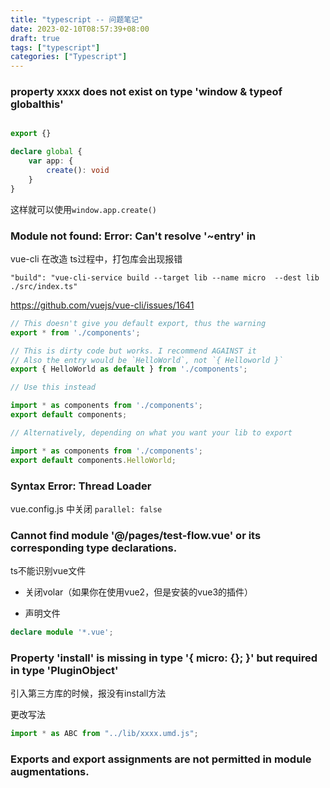 ```yaml
---
title: "typescript -- 问题笔记"
date: 2023-02-10T08:57:39+08:00
draft: true
tags: ["typescript"]
categories: ["Typescript"]
---
```


### property xxxx does not exist on type 'window & typeof globalthis'

```typescript

export {}

declare global {
    var app: {
        create(): void
    }
}

```

这样就可以使用`window.app.create()`

### Module not found: Error: Can't resolve '~entry' in 

vue-cli 在改造 ts过程中，打包库会出现报错

`"build": "vue-cli-service build --target lib --name micro  --dest lib ./src/index.ts"`

https://github.com/vuejs/vue-cli/issues/1641


```typescript
// This doesn't give you default export, thus the warning
export * from './components';

// This is dirty code but works. I recommend AGAINST it
// Also the entry would be `HelloWorld`, not `{ Helloworld }`
export { HelloWorld as default } from './components';

// Use this instead

import * as components from './components';
export default components;

// Alternatively, depending on what you want your lib to export

import * as components from './components';
export default components.HelloWorld;
```

### Syntax Error: Thread Loader

vue.config.js 中关闭 `parallel: false`


### Cannot find module '@/pages/test-flow.vue' or its corresponding type declarations.
ts不能识别vue文件

- 关闭volar（如果你在使用vue2，但是安装的vue3的插件）

- 声明文件

```typescript
declare module '*.vue';
```

###  Property 'install' is missing in type '{ micro: {}; }' but required in type 'PluginObject<any>'

引入第三方库的时候，报没有install方法

更改写法
```js
import * as ABC from "../lib/xxxx.umd.js";
```

### Exports and export assignments are not permitted in module augmentations.
